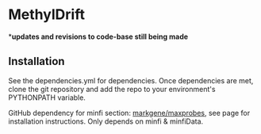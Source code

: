 # MethylDrift

***updates and revisions to code-base still being made**

## Installation 
See the dependencies.yml for dependencies. Once dependencies are met, clone the git repository and add the repo to your environment's PYTHONPATH variable.

GitHub dependency for minfi section: [markgene/maxprobes](https://github.com/markgene/maxprobes), see page for installation instructions. Only depends on minfi & minfiData.
